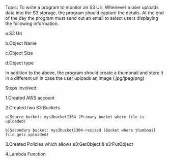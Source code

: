 Topic: To write a program to monitor an S3 Uri. Whenever a user uploads data into the S3 storage, the program should capture the details. At the end of the day the program must send out an email to select users displaying the following information.

a.S3 Uri 

b.Object Name

c.Object Size 

d.Object type

In addition to the above, the program should create a thumbnail and store it in a different uri in case the user uploads an image (.jpg/jpeg/png)

Steps Involved:

1.Created AWS account

2.Created two S3 Buckets

    a)Source bucket: mys3bucket1304 (Primary bucket where file is uploaded)

    b)Secondary bucket: mys3bucket1304-resized (Bucket where thumbnail file gets uploaded)

3.Created Policies which allows s3:GetObject & s3:PutObject

4.Lambda Function
